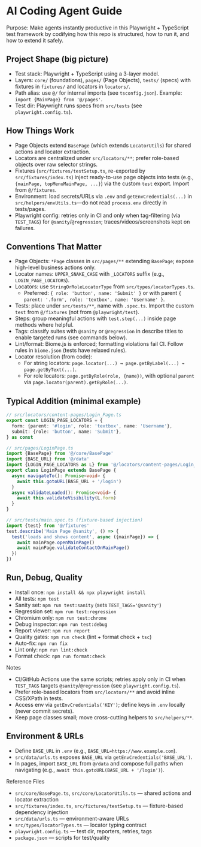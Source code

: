 # AI Coding Agent Guide

Purpose: Make agents instantly productive in this Playwright + TypeScript test framework by codifying how this repo is structured, how to run it, and how to extend it safely.

## Project Shape (big picture)

- Test stack: Playwright + TypeScript using a 3-layer model.
- Layers: `core/` (foundations), `pages/` (Page Objects), `tests/` (specs) with fixtures in `fixtures/` and locators in `locators/`.
- Path alias: use `@/` for internal imports (see `tsconfig.json`). Example: `import {MainPage} from '@/pages'`.
- Test dir: Playwright runs specs from `src/tests` (see `playwright.config.ts`).

## How Things Work

- Page Objects extend `BasePage` (which extends `LocatorUtils`) for shared actions and locator extraction.
- Locators are centralized under `src/locators/**`; prefer role-based objects over raw selector strings.
- Fixtures (`src/fixtures/testSetup.ts`, re-exported by `src/fixtures/index.ts`) inject ready-to-use page objects into tests (e.g., `{mainPage, topMenuMainPage, ...}`) via the custom `test` export. Import from `@/fixtures`.
- Environment: load secrets/URLs via `.env` and `getEnvCredentials(...)` in `src/helpers/envUtils.ts`—do not read `process.env` directly in tests/pages.
- Playwright config: retries only in CI and only when tag-filtering (via `TEST_TAGS`) for `@sanity`/`@regression`; traces/videos/screenshots kept on failures.

## Conventions That Matter

- Page Objects: `*Page` classes in `src/pages/**` extending `BasePage`; expose high-level business actions only.
- Locator names: `UPPER_SNAKE_CASE` with `_LOCATORS` suffix (e.g., `LOGIN_PAGE_LOCATORS`).
- Locators: use `StringOrRoleLocatorType` from `src/types/locatorTypes.ts`.
  - Preferred: `{ role: 'button', name: 'Submit' }` or with parent `{ parent: '.form', role: 'textbox', name: 'Username' }`.
- Tests: place under `src/tests/**`, name with `.spec.ts`. Import the custom `test` from `@/fixtures` (not from `@playwright/test`).
- Steps: group meaningful actions with `test.step(...)` inside page methods where helpful.
- Tags: classify suites with `@sanity` or `@regression` in describe titles to enable targeted runs (see commands below).
- Lint/format: Biome.js is enforced; formatting violations fail CI. Follow rules in `biome.json` (tests have relaxed rules).
- Locator resolution (from code):
  - For string locators: `page.locator(...) → page.getByLabel(...) → page.getByText(...)`.
  - For role locators: `page.getByRole(role, {name})`, with optional `parent` via `page.locator(parent).getByRole(...)`.

## Typical Addition (minimal example)

```ts
// src/locators/content-pages/Login_Page.ts
export const LOGIN_PAGE_LOCATORS = {
  form: {parent: '#login', role: 'textbox', name: 'Username'},
  submit: {role: 'button', name: 'Submit'},
} as const

// src/pages/LoginPage.ts
import {BasePage} from '@/core/BasePage'
import {BASE_URL} from '@/data'
import {LOGIN_PAGE_LOCATORS as L} from '@/locators/content-pages/Login_Page'
export class LoginPage extends BasePage {
  async navigateTo(): Promise<void> {
    await this.gotoURL(BASE_URL + '/login')
  }
  async validateLoaded(): Promise<void> {
    await this.validateVisibility(L.form)
  }
}

// src/tests/main.spec.ts (fixture-based injection)
import {test} from '@/fixtures'
test.describe('Main Page @sanity', () => {
  test('loads and shows content', async ({mainPage}) => {
    await mainPage.openMainPage()
    await mainPage.validateContactOnMainPage()
  })
})
```

## Run, Debug, Quality

- Install once: `npm install && npx playwright install`
- All tests: `npm test`
- Sanity set: `npm run test:sanity` (sets `TEST_TAGS='@sanity'`)
- Regression set: `npm run test:regression`
- Chromium only: `npm run test:chrome`
- Debug inspector: `npm run test:debug`
- Report viewer: `npm run report`
- Quality gates: `npm run check` (lint + format check + `tsc`)
- Auto-fix: `npm run fix`
- Lint only: `npm run lint:check`
- Format check: `npm run format:check`

Notes

- CI/GitHub Actions use the same scripts; retries apply only in CI when `TEST_TAGS` targets `@sanity`/`@regression` (see `playwright.config.ts`).
- Prefer role-based locators from `src/locators/**` and avoid inline CSS/XPath in tests.
- Access env via `getEnvCredentials('KEY')`; define keys in `.env` locally (never commit secrets).
- Keep page classes small; move cross-cutting helpers to `src/helpers/**`.

## Environment & URLs

- Define `BASE_URL` in `.env` (e.g., `BASE_URL=https://www.example.com`).
- `src/data/urls.ts` exposes `BASE_URL` via `getEnvCredentials('BASE_URL')`.
- In pages, import `BASE_URL` from `@/data` and compose full paths when navigating (e.g., `await this.gotoURL(BASE_URL + '/login')`).

Reference Files

- `src/core/BasePage.ts`, `src/core/LocatorUtils.ts` — shared actions and locator extraction
- `src/fixtures/index.ts`, `src/fixtures/testSetup.ts` — fixture-based dependency injection
- `src/data/urls.ts` — environment-aware URLs
- `src/types/locatorTypes.ts` — locator typing contract
- `playwright.config.ts` — test dir, reporters, retries, tags
- `package.json` — scripts for test/quality
